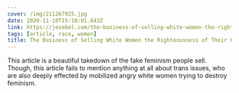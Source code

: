 ```yaml
---
cover: /img/211267925.jpg
date: 2020-11-10T15:10:01.643Z
link: https://jezebel.com/the-business-of-selling-white-women-the-righteousness-o-1845577127
tags: [article, race, women]
title: The Business of Selling White Women the Righteousness of Their Own Anger
---
```


This article is a beautiful takedown of the fake feminism people sell. Though, this article fails to mention anything at all about trans issues, who are also deeply effected by mobilized angry white women trying to destroy feminism.
